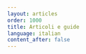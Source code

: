 ```yaml
---
layout: articles
order: 1000
title: Articoli e guide
language: italian
content_after: false
---
```

